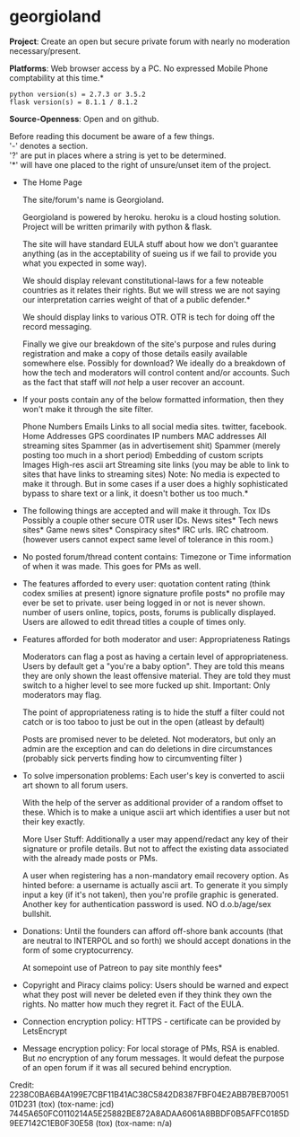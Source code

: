 # georgioland

**Project**: Create an open but secure private forum with nearly no moderation necessary/present.

**Platforms**: Web browser access by a PC. No expressed Mobile Phone comptability at this time.*

`python version(s) = 2.7.3 or 3.5.2` <br>
`flask version(s) = 8.1.1 / 8.1.2`

**Source-Openness**: Open and on github.

Before reading this document be aware of a few things. <br>
'-' denotes a section. <br>
'?' are put in places where a string is yet to be determined. <br>
'*' will have one placed to the right of unsure/unset item of the project. <br>

- The Home Page

  The site/forum's name is Georgioland.

  Georgioland is powered by heroku.
  heroku is a cloud hosting solution.
  Project will be written primarily with python & flask.

  The site will have standard EULA stuff about how we don't guarantee anything (as in the acceptability of sueing us if we fail to provide you what you expected in some way).

  We should display relevant constitutional-laws for a few noteable countries as it relates their rights. But we will stress we are not saying our interpretation carries weight of that of a public defender.*

  We should display links to various OTR. OTR is tech for doing off the record messaging.

  Finally we give our breakdown of the site's purpose and rules during registration and make a copy of those details easily available somewhere else. Possibly for download? We ideally do a breakdown of how the tech and moderators will control content and/or accounts. Such as the fact that staff will *not* help a user recover an account.


- If your posts contain any of the below formatted information, then they won't make it through the site filter.

  Phone Numbers
  Emails
  Links to all social media sites. twitter, facebook. 
  Home Addresses
  GPS coordinates
  IP numbers
  MAC addresses
  All streaming sites
  Spammer (as in advertisement shit)
  Spammer (merely posting too much in a short period)
  Embedding of custom scripts
  Images
  High-res ascii art
  Streaming site links (you may be able to link to sites that have links to streaming sites)
  Note: No media is expected to make it through. 
  But in some cases if a user does a highly sophisticated bypass to share text or a link, it doesn't bother us too much.*


- The following things are accepted and will make it through.
  Tox IDs
  Possibly a couple other secure OTR user IDs.
  News sites*
  Tech news sites*
  Game news sites*
  Conspiracy sites*
  IRC urls.
  IRC chatroom. (however users cannot expect same level of tolerance in this room.) 

- No posted forum/thread content contains:
  Timezone or Time information of when it was made. This goes for PMs as well.


- The features afforded to every user:
  quotation
  content rating (think codex smilies at present)
  ignore
  signature
  profile posts*
  no profile may ever be set to private.
  user being logged in or not is never shown.
  number of users online, topics, posts, forums is publically displayed.
  Users are allowed to edit thread titles a couple of times only.

- Features afforded for both moderator and user:
  Appropriateness Ratings

  Moderators can flag a post as having a certain level of appropriateness. Users by default get
  a "you're a baby option". They are told this means they are only shown the least offensive material. They are told they must switch to a higher level to see more fucked up shit. Important: Only moderators may flag. 

  The point of appropriateness rating is to hide the stuff a filter could not catch or is too taboo to just be out in the open (atleast by default)

  Posts are promised never to be deleted. Not moderators, but only an admin are the exception and can do deletions in dire circumstances (probably sick perverts finding how to circumventing filter )


- To solve impersonation problems:
  Each user's key is converted to ascii art shown to all forum users. 

  With the help of the server as additional provider of a random offset to these. Which is to make a unique ascii art which identifies a user but not their key exactly. 

  More User Stuff:
  Additionally a user may append/redact any key of their signature or profile details. But not to affect the existing data associated with the already made posts or PMs.

  A user when registering has a non-mandatory email recovery option. As hinted before: a username is actually ascii art. To generate it you simply input a key (if it's not taken), then you're profile graphic is generated. Another key for authentication password is used. NO d.o.b/age/sex bullshit.


- Donations:
  Until the founders can afford off-shore bank accounts (that are neutral to INTERPOL and so forth) we should accept donations in the form of some cryptocurrency.

  At somepoint use of Patreon to pay site monthly fees*

- Copyright and Piracy claims policy:
  Users should be warned and expect what they post will never be deleted even if they think they own the rights. No matter how much they regret it. Fact of the EULA.


- Connection encryption policy:
  HTTPS - certificate can be provided by LetsEncrypt

- Message encryption policy:
  For local storage of PMs, RSA is enabled. But *no* encryption of any forum messages. It would defeat the purpose of an open forum if it was all secured behind encryption.

Credit:
2238C0BA6B4A199E7CBF11B41AC38C5842D8387FBF04E2ABB7BEB7005101D231 (tox) (tox-name: jcd)
7445A650FC0110214A5E25882BE872A8ADAA6061A8BBDF0B5AFFC0185D9EE7142C1EB0F30E58 (tox) (tox-name: n/a)




